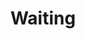 ---
layout: post
title:  "Waiting"
postImg: /images/waiting_tiny.png
episodeNumber: 22
soundcloudPodcast: 488074920
spotifySong: 
soundcloudStream: waiting
---